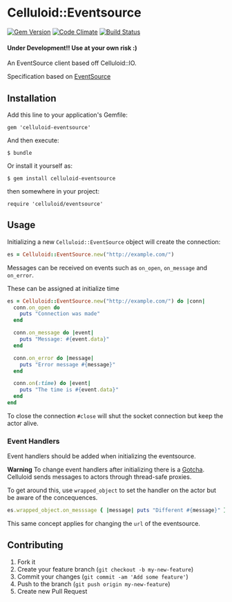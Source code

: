 # Celluloid::Eventsource

[![Gem Version](https://badge.fury.io/rb/celluloid-eventsource.png)](http://badge.fury.io/rb/celluloid-eventsource)
[![Code Climate](https://codeclimate.com/github/Tonkpils/celluloid-eventsource.png)](https://codeclimate.com/github/Tonkpils/celluloid-eventsource)
[![Build Status](https://travis-ci.org/Tonkpils/celluloid-eventsource.svg?branch=master)](https://travis-ci.org/Tonkpils/celluloid-eventsource)

#### Under Development!! Use at your own risk :)

An EventSource client based off Celluloid::IO.

Specification based on [EventSource](http://www.w3.org/TR/2012/CR-eventsource-20121211/)

## Installation

Add this line to your application's Gemfile:

    gem 'celluloid-eventsource'

And then execute:

    $ bundle

Or install it yourself as:

    $ gem install celluloid-eventsource

then somewhere in your project:

    require 'celluloid/eventsource'

## Usage

Initializing a new `Celluloid::EventSource` object will create the connection:

```ruby
es = Celluloid::EventSource.new("http://example.com/")
```

Messages can be received on events such as `on_open`, `on_message` and `on_error`.

These can be assigned at initialize time

```ruby
es = Celluloid::EventSource.new("http://example.com/") do |conn|
  conn.on_open do
    puts "Connection was made"
  end

  conn.on_message do |event|
    puts "Message: #{event.data}"
  end

  conn.on_error do |message|
    puts "Error message #{message}"
  end

  conn.on(:time) do |event|
    puts "The time is #{event.data}"
  end
end
```

To close the connection `#close` will shut the socket connection but keep the actor alive.

### Event Handlers

Event handlers should be added when initializing the eventsource.

**Warning**
To change event handlers after initializing there is a [Gotcha](https://github.com/celluloid/celluloid/wiki/Gotchas).
Celluloid sends messages to actors through thread-safe proxies.

To get around this, use `wrapped_object` to set the handler on the actor but be aware of the concequences.

```ruby
es.wrapped_object.on_messsage { |message| puts "Different #{message}" }
```

This same concept applies for changing the `url` of the eventsource.

## Contributing

1. Fork it
2. Create your feature branch (`git checkout -b my-new-feature`)
3. Commit your changes (`git commit -am 'Add some feature'`)
4. Push to the branch (`git push origin my-new-feature`)
5. Create new Pull Request


